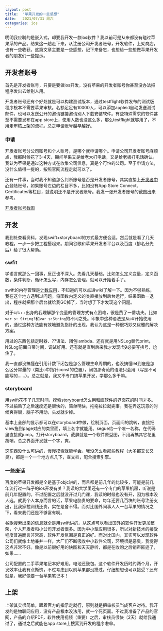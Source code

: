 ```yaml
---
layout: post
title:  "苹果开发的一些感想"
date:   2021/07/31 周六
categories: ios
---
```

明明我应聘的是嵌入式，却要我开发一款ios软件？我以前可是从来都没有碰过苹果系的产品。结果这一趟走下来，从注册公司开发者账号，开发软件，上架商店，也有一些收获。这篇文章主要是一些感想，记下来备忘，也想给一些想做苹果开发者的朋友们一些提示。

## 开发者账号
首先是开发者账号，只要是要做ios开发，没有苹果的开发者账号你甚至没办法把程序发出去给别人用。

开发者账号还有个好处就是可以构建测试版本，通过testflight软件发布的测试版程序根本不需要苹果审核。名额足足有10000人，可以添加appleid自动发送测试邮件，也可以发送公开的邀请链接邀请别人下载安装软件。有些特殊需求的软件甚至不需要发布在app store上，使用人数也没这么多，那么testflight就够用了，不用走审核上架的流程。总之申请账号越早越好。

### 申请
开发者账号分公司账号和个人账号，是哪个就申请哪个。申请公司开发者账号麻烦点，我那时候花了3-4天，期间苹果又是给老大打电话，又是给老板打电话确认。我认为苹果是通过这种方式在收集公司信息，真是个可怕的公司。至于申请方法，没什么值得一提的，按照官网流程走就可以了。

还有一件事，当时我不知道怎么判断账号是否是开发者账号，其实直接上[开发者中心](https://developer.apple.com/)登陆账号，如果账号左边的栏目不多，比如没有App Store Connect、Certificates等栏目，就说明还不是开发者账号。我发一张开发者账号的截图出来参考。

[开发者账号截图](/assets/imgs/210731-01.jpg)

## 开发
我到处查看资料，发现swift+storyboard的方式最方便合适。然后就是看了几天教程，一步一步把工程搭起来。期间谷歌和苹果开发者平台以及百度（排名分先后）给了很大帮助。

### swfit
学语言就那么一回事，反正也不深入。先看几天基础，比如怎么定义变量，定义函数，条件判断，循环怎么写，内存怎么管理，就可以开始着手了。

swift的内存管理是[计数应用](https://zh.wikipedia.org/wiki/%E5%BC%95%E7%94%A8%E8%AE%A1%E6%95%B0)，不知道的可以点进wiki了解一下。因为不够熟练，我在这个地方遇到过问题。将函数内定义的类直接放到后台运行，结果函数一退出，程序就把那个后台就给我GC掉了，当时想了下才发现这个问题。

对于c/c++出身的我理解那个变量的管理方式有点困难，很是费了一番功夫。比如`var s: String?`和`var s:String`的不同之处。印象中这种语法是从c#开始使用的，通过这种方法能有效地避免指针的出现，我认为这是一种很巧妙又优雅的解决方案。

用过的东西包括定时器、??语法、闭包lambda、还有就是用NSLog替代print，NSLog前面自带时间，调试好用。还有就是直到后来我才发现if没必要写括号，尬住了。

我一直都没搞懂在引用计数下闭包是怎么管理生命周期的，也没搞懂let到底是怎么区分常量的（类比c中指针const的位置），闭包那奇葩的语法只会用（写是不可能写的……）。总之就是，我又不专门搞苹果开发，学那么多干嘛。

### storyboard
用swift花不了几天时间，摸索storyboard怎么用和画软件的界面花的时间才多。不过搞熟了之后速度还是很快的，简单明快，拖拖拉拉就完事。我在弄这玩意的时候爽得很，脑子不用动，头发就少掉。

基本上全部的显示都可以在storyboard中做，绘制页面，页面间的跳转，直接把view拖到page对应的类里面，填上名字就能用。segue给一个唯一名称，在代码里直接就jump。打开storyboard，截屏就是一个软件原型图，不用再搞其它花里胡哨。总之界面开发就一个字，爽。

这东西没什么可讲的，慢慢摸索就能学会。我没怎么看那些教程（大多都又长又臭），都是一个一个地方点几下，查文档，配合搜索引擎。

### 一些废话
百度的苹果开发都是全是基于objc讲的，而且都是前几年的比较多，可能是前几年流行过一阵子的ios开发有关？我读的大学里还有一个专门的苹果机房，听说是前几年配置的。不过配置之后就没开过几门课，我读的时候也没有开，因为根本没人选。就我个人本身而言的话，苹果电脑贵的要命，每年还要几百块的账号注册支出，比我家拉网线还贵，实在是舍不得。而对比国外同事人人一台苹果的情况之下，看来我们还是不够富有啊。

谷歌搜索出来的信息就全是用swift讲的。从这点可以看出国外的软件开发更加繁荣，个人开发者和小公司开发者很多。因为中小型应用很多，所以对新技术的接受程度普遍而言非常高，软件开发氛围是真正的好。而对比国内，其实可以发现软件公司们就像土地兼并一样，大厂们不断吸收中小软件公司，环境很是恶臭，我觉得这点非常不好。像是以前很好用的快图和天天静听，都是在收购之后销声匿迹了，如果……

公司配置的二手苹果笔记本好难用，电池还鼓包。这个软件开发历时约两个月，开发效率让我有点惭愧，不过考虑到以前苹果都没摸过，仔细想想也可以接受？还有就是，我好像要一台苹果笔记本！

## 上架
上架其实很简单，跟着官方的指示走就行，原则就是把审核员当成客户对待。我开发的是物联网应用，没有产品根本没法用，就一个死页面。不过我准备了产品的官网，产品的介绍PDF，软件使用视频（重要）之后，审核员很快（2天）就给我通过了，通过之后就能在app store上搜索到开发的程序啦😄。

